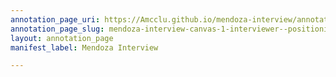 ```yaml
---
annotation_page_uri: https://Amcclu.github.io/mendoza-interview/annotations/mendoza-interview-canvas-1-interviewer--positioning--specific-question--qualifying.json
annotation_page_slug: mendoza-interview-canvas-1-interviewer--positioning--specific-question--qualifying
layout: annotation_page
manifest_label: Mendoza Interview

---
```

